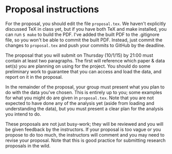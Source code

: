 # Proposal instructions

For the proposal, you should edit the file `proposal.tex`. 
We haven't explicitly discussed TeX in class yet, but if you have both
TeX and make installed, you can run `$ make` to build the PDF.  I've added
the built PDF to the .gitignore file, so you won't be able to commit
the built PDF.  Instead, just commit the changes to `proposal.tex`
and push your commits to GitHub by the deadline.

The proposal that you will submit on Thursday (10/1/15) by 21:00 must contain
at least two paragraphs. The first will reference which paper & data set(s) you
are planning on using for the project. You should do some preliminary work to
guarantee that you can access and load the data, and report on it in the 
proposal.

In the remainder of the proposal, your group must present what you plan to do
with the data you've chosen. This is entirely up to you; some examples for what
you might do are given in `proposal.tex`. Note that you are not expected to 
have done any of the analysis yet (aside from loading and understanding the
data), but you must present a clear plan for the analysis you intend to do.

These proposals are not just busy-work; they will be reviewed and you will be
given feedback by the instructors. If your proposal is too vague or you 
propose to do too much, the instructors will comment and you may need to 
revise your proposal. Note that this is good practice for submitting research
proposals in the wild.
